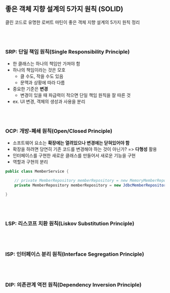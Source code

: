 <h2>좋은 객체 지향 설계의 5가지 원칙 (SOLID)</h2>
클린 코드로 유명한 로버트 마틴이 좋은 객체 지향 설계의 5가지 원칙 정리

<br><br>

<h3>SRP: 단일 책임 원칙(Single Responsibility Principle)</h3>

- 한 클래스는 하나의 책임만 가져야 함
- 하나의 책임이라는 것은 모호
    - 클 수도, 작을 수도 있음
    - 문맥과 상황에 따라 다름
- 중요한 기준은 **변경**
    - 변경이 있을 때 파급력이 적으면 단일 책임 원칙을 잘 따른 것
- ex. UI 변경, 객체의 생성과 사용을 분리

<br><br>

<h3>OCP: 개방-폐쇄 원칙(Open/Closed Principle)</h3>

- 소프트웨어 요소는 **확장에는 열려있으나 변경에는 닫혀있어야 함**
- 확장을 하려면 당연히 기존 코드를 변경해야 하는 것이 아닌가? => **다형성** 활용
- 인터페이스를 구현한 새로운 클래스를 만들어서 새로운 기능을 구현
- 역할과 구현의 분리

```java
public class MemberService {

    // private MemberRepository memberRepository = new MemoryMemberRepository();
    private MemberRepository memberRepository = new JdbcMemberRepository();

}
```


<br><br>

<h3>LSP: 리스코프 치환 원칙(Liskov Substitution Principle)</h3>

<br><br>

<h3>ISP: 인터페이스 분리 원칙(Interface Segregation Principle)</h3>

<br><br>

<h3>DIP: 의존관계 역전 원칙(Dependency Inversion Principle)</h3>